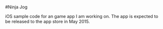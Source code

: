 #Ninja Jog

iOS sample code for an game app I am working on. The app is expected to be released to the app store in May 2015.
